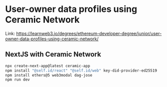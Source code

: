 # User-owner data profiles using Ceramic Network

Link: https://learnweb3.io/degrees/ethereum-developer-degree/junior/user-owner-data-profiles-using-ceramic-network/

## NextJS with Ceramic Network

```bash
npx create-next-app@latest ceramic-app
npm install "@self.id/react" "@self.id/web" key-did-provider-ed25519
npm install ethers@5 web3modal dag-jose
npm run dev
```